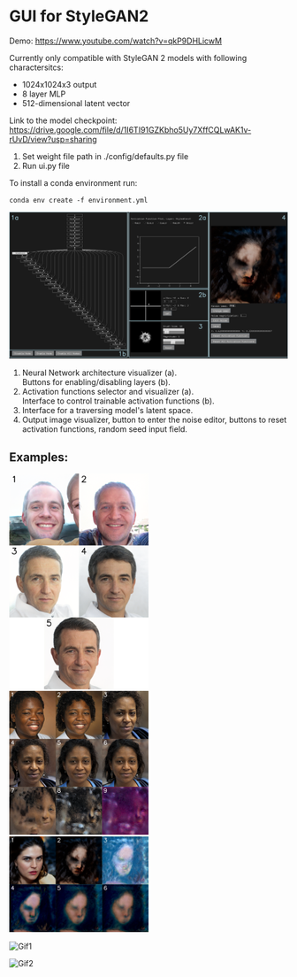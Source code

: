 <h1>GUI for StyleGAN2</h1>

Demo: https://www.youtube.com/watch?v=qkP9DHLicwM

Currently only compatible with StyleGAN 2 models with following charactersitcs:
- 1024x1024x3 output
- 8 layer MLP
- 512-dimensional latent vector 

Link to the model checkpoint: https://drive.google.com/file/d/1I6TI91GZKbho5Uy7XffCQLwAK1v-rUvD/view?usp=sharing

1. Set weight file path in ./config/defaults.py file
2. Run ui.py file

To install a conda environment run:
```
conda env create -f environment.yml
```

![UI Image](https://github.com/locsor/generativeControlUI/blob/master/images/UI.png?raw=true)

1. Neural Network architecture visualizer (a).<br>Buttons for enabling/disabling layers (b).
2. Activation functions selector and visualizer (a).<br>Interface to control trainable activation functions (b).
3. Interface for a traversing model's latent space.
4. Output image visualizer, button to enter the noise editor, buttons to reset activation functions, random seed input field. 

<h2>Examples:</h2>

<img src="https://github.com/locsor/generativeControlUI/blob/master/images/out1.png" width="50%" height="50%">
<img src="https://github.com/locsor/generativeControlUI/blob/master/images/out3.png" width="50%" height="50%">
<img src="https://github.com/locsor/generativeControlUI/blob/master/images/out4.png" width="50%" height="50%">

![Gif1](https://github.com/locsor/generativeControlUI/blob/master/images/gif_1.gif)

![Gif2](https://github.com/locsor/generativeControlUI/blob/master/images/gif_2.gif)


